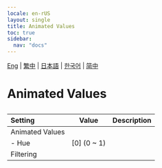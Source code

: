 ```yaml
---
locale: en-rUS
layout: single
title: Animated Values
toc: true
sidebar:
  nav: "docs"
---
```

[Eng](/dancexr/menu/2025.4/scene/auto_updates.md) | [繁中](/tw/dancexr/menu/2025.4/scene/auto_updates.md) | [日本語](/jp/dancexr/menu/2025.4/scene/auto_updates.md) | [한국어](/kr/dancexr/menu/2025.4/scene/auto_updates.md) | [简中](/zh/dancexr/menu/2025.4/scene/auto_updates.md)
# Animated Values
## 
| Setting | Value | Description |
| :--- | --- | :--- |
| Animated Values || 
|- Hue| [0] (0 ~ 1) | 
| Filtering || 
